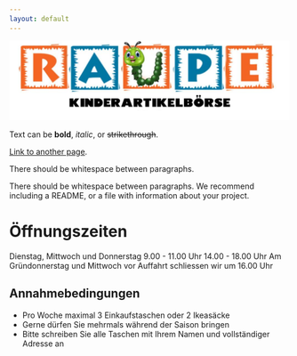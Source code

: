 ```yaml
---
layout: default
---
```


![Raupe](raupe.jpeg)

Text can be **bold**, _italic_, or ~~strikethrough~~.

[Link to another page](./another-page.html).

There should be whitespace between paragraphs.

There should be whitespace between paragraphs. We recommend including a README, or a file with information about your project.

# Öffnungszeiten

Dienstag, Mittwoch und Donnerstag
9.00 - 11.00 Uhr
14.00 - 18.00 Uhr
Am Gründonnerstag und Mittwoch vor Auffahrt schliessen wir um 16.00 Uhr

## Annahmebedingungen

* Pro Woche maximal 3 Einkaufstaschen oder 2 Ikeasäcke
* Gerne dürfen Sie mehrmals während der Saison bringen
* Bitte schreiben Sie alle Taschen mit Ihrem Namen und vollständiger Adresse an



